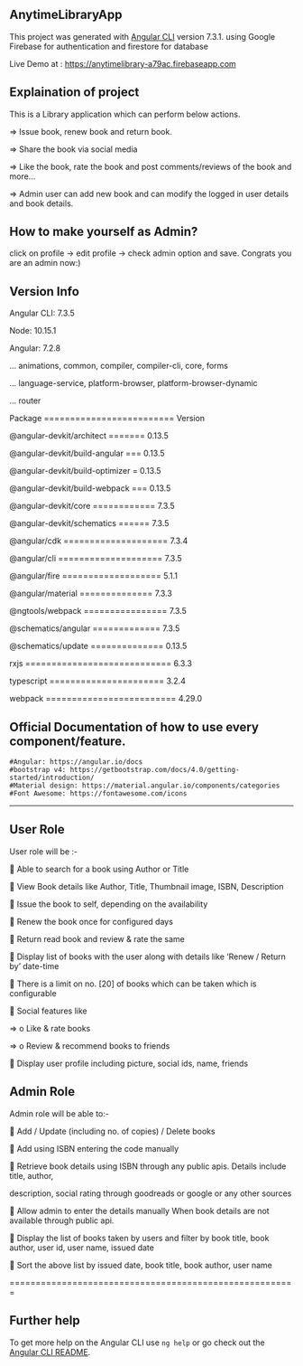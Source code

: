 ## AnytimeLibraryApp

This project was generated with [Angular CLI](https://github.com/angular/angular-cli) version 7.3.1. using Google Firebase for authentication and firestore for database

Live Demo at : https://anytimelibrary-a79ac.firebaseapp.com

## Explaination of project

This is a Library application which can perform below actions.

=> Issue book, renew book and return book.

=> Share the book via social media

=> Like the book, rate the book and post comments/reviews of the book and more...

=> Admin user can add new book and can modify the logged in user details and book details.


## How to make yourself as Admin?
click on profile -> edit profile -> check admin option and save. Congrats you are an admin now:)

## Version Info
Angular CLI: 7.3.5

Node: 10.15.1

Angular: 7.2.8

... animations, common, compiler, compiler-cli, core, forms

... language-service, platform-browser, platform-browser-dynamic

... router

Package ========================= Version

@angular-devkit/architect ======= 0.13.5

@angular-devkit/build-angular === 0.13.5

@angular-devkit/build-optimizer = 0.13.5

@angular-devkit/build-webpack === 0.13.5

@angular-devkit/core ============ 7.3.5

@angular-devkit/schematics ====== 7.3.5

@angular/cdk ==================== 7.3.4

@angular/cli ==================== 7.3.5

@angular/fire =================== 5.1.1

@angular/material ==============  7.3.3

@ngtools/webpack ================ 7.3.5

@schematics/angular ============= 7.3.5

@schematics/update ============== 0.13.5

rxjs ============================ 6.3.3

typescript ====================== 3.2.4

webpack ========================= 4.29.0


## Official Documentation of how to use every component/feature.
	#Angular: https://angular.io/docs
	#bootstrap v4: https://getbootstrap.com/docs/4.0/getting-started/introduction/
	#Material design: https://material.angular.io/components/categories
	#Font Awesome: https://fontawesome.com/icons
-----------------------------------------------------------------------------------

## User Role

User role will be :- 

 Able to search for a book using Author or Title

 View Book details like Author, Title, Thumbnail image, ISBN, Description

 Issue the book to self, depending on the availability

 Renew the book once for configured days

 Return read book and review & rate the same

 Display list of books with the user along with details like ‘Renew / Return by’ date-time

 There is a limit on no. [20] of books which can be taken which is configurable

 Social features like

  => o Like & rate books

  => o Review & recommend books to friends

 Display user profile including picture, social ids, name, friends


## Admin Role

Admin role will be able to:- 

 Add / Update (including no. of copies) / Delete books

 Add using ISBN entering the code manually

 Retrieve book details using ISBN through any public apis. Details include title, author,

description, social rating through goodreads or google or any other sources

 Allow admin to enter the details manually When book details are not available through public api.

 Display the list of books taken by users and filter by book title, book author, user id, user name, issued date

 Sort the above list by issued date, book title, book author, user name


=======================================================

## Further help

To get more help on the Angular CLI use `ng help` or go check out the [Angular CLI README](https://github.com/angular/angular-cli/blob/master/README.md).
